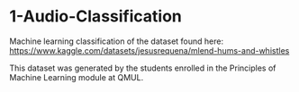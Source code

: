 # 1-Audio-Classification

Machine learning classification of the dataset found here: https://www.kaggle.com/datasets/jesusrequena/mlend-hums-and-whistles

This dataset was generated by the students enrolled in the Principles of Machine Learning module at QMUL. 
